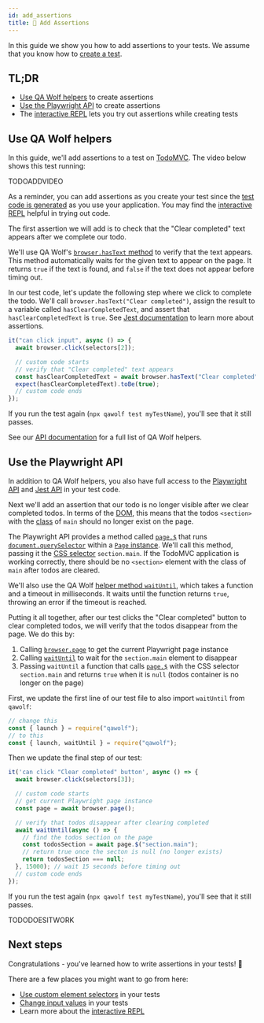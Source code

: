 ```yaml
---
id: add_assertions
title: 💪 Add Assertions
---
```


In this guide we show you how to add assertions to your tests. We assume that you know how to [create a test](create_a_test).

## TL;DR

- [Use QA Wolf helpers](#use-qa-wolf-helpers) to create assertions
- [Use the Playwright API](#use-the-playwright-api) to create assertions
- The [interactive REPL](use_the_repl) lets you try out assertions while creating tests

## Use QA Wolf helpers

In this guide, we'll add assertions to a test on [TodoMVC](http://todomvc.com/examples/react). The video below shows this test running:

TODOADDVIDEO

As a reminder, you can add assertions as you create your test since the [test code is generated](TODOFIXLINK) as you use your application. You may find the [interactive REPL](use_the_repl) helpful in trying out code.

The first assertion we will add is to check that the "Clear completed" text appears after we complete our todo.

We'll use QA Wolf's [`browser.hasText` method](TODOFIXLINK) to verify that the text appears. This method automatically waits for the given text to appear on the page. It returns `true` if the text is found, and `false` if the text does not appear before timing out.

In our test code, let's update the following step where we click to complete the todo. We'll call `browser.hasText("Clear completed")`, assign the result to a variable called `hasClearCompletedText`, and assert that `hasClearCompletedText` is `true`. See [Jest documentation](https://jestjs.io/docs/en/expect) to learn more about assertions.

```js
it("can click input", async () => {
  await browser.click(selectors[2]);

  // custom code starts
  // verify that "Clear completed" text appears
  const hasClearCompletedText = await browser.hasText("Clear completed");
  expect(hasClearCompletedText).toBe(true);
  // custom code ends
});
```

If you run the test again (`npx qawolf test myTestName`), you'll see that it still passes.

See our [API documentation](TODOFIXLINK) for a full list of QA Wolf helpers.

## Use the Playwright API

In addition to QA Wolf helpers, you also have full access to the [Playwright API](https://github.com/microsoft/playwright/blob/master/docs/api.md) and [Jest API](https://jestjs.io/docs/en/expect) in your test code.

Next we'll add an assertion that our todo is no longer visible after we clear completed todos. In terms of the [DOM](https://developer.mozilla.org/en-US/docs/Web/API/Document_Object_Model), this means that the todos `<section>` with the [class](https://developer.mozilla.org/en-US/docs/Web/HTML/Global_attributes#attr-class) of `main` should no longer exist on the page.

The Playwright API provides a method called [`page.$`](https://github.com/microsoft/playwright/blob/master/docs/api.md#pageselector) that runs [`document.querySelector`](https://developer.mozilla.org/en-US/docs/Web/API/Document/querySelector) within a [`Page` instance](https://github.com/microsoft/playwright/blob/master/docs/api.md#class-page). We'll call this method, passing it the [CSS selector](https://developer.mozilla.org/en-US/docs/Web/CSS/CSS_Selectors) `section.main`. If the TodoMVC application is working correctly, there should be no `<section>` element with the class of `main` after todos are cleared.

We'll also use the QA Wolf [helper method `waitUntil`](TODOFIXLINK), which takes a function and a timeout in milliseconds. It waits until the function returns `true`, throwing an error if the timeout is reached.

Putting it all together, after our test clicks the "Clear completed" button to clear completed todos, we will verify that the todos disappear from the page. We do this by:

1. Calling [`browser.page`](TODOFIXLINK) to get the current Playwright page instance
2. Calling [`waitUntil`](TODOFIXLINK) to wait for the `section.main` element to disappear
3. Passing `waitUntil` a function that calls [`page.$`](https://github.com/microsoft/playwright/blob/master/docs/api.md#pageselector) with the CSS selector `section.main` and returns `true` when it is `null` (todos container is no longer on the page)

First, we update the first line of our test file to also import `waitUntil` from `qawolf`:

```js
// change this
const { launch } = require("qawolf");
// to this
const { launch, waitUntil } = require("qawolf");
```

Then we update the final step of our test:

```js
it('can click "Clear completed" button', async () => {
  await browser.click(selectors[3]);

  // custom code starts
  // get current Playwright page instance
  const page = await browser.page();

  // verify that todos disappear after clearing completed
  await waitUntil(async () => {
    // find the todos section on the page
    const todosSection = await page.$("section.main");
    // return true once the secton is null (no longer exists)
    return todosSection === null;
  }, 15000); // wait 15 seconds before timing out
  // custom code ends
});
```

If you run the test again (`npx qawolf test myTestName`), you'll see that it still passes.

TODODOESITWORK

## Next steps

Congratulations - you've learned how to write assertions in your tests! 🎉

There are a few places you might want to go from here:

- [Use custom element selectors](use_custom_selectors) in your tests
- [Change input values](change_input_values) in your tests
- Learn more about the [interactive REPL](use_the_repl)
